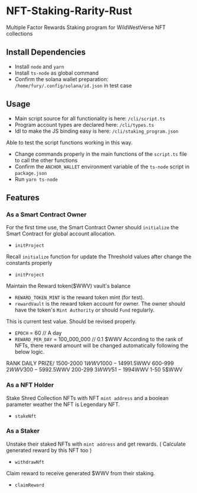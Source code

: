 # NFT-Staking-Rarity-Rust
Multiple Factor Rewards Staking program for WildWestVerse NFT collections

## Install Dependencies
- Install `node` and `yarn`
- Install `ts-node` as global command
- Confirm the solana wallet preparation: `/home/fury/.config/solana/id.json` in test case

## Usage
- Main script source for all functionality is here: `/cli/script.ts`
- Program account types are declared here: `/cli/types.ts`
- Idl to make the JS binding easy is here: `/cli/staking_program.json`

Able to test the script functions working in this way.
- Change commands properly in the main functions of the `script.ts` file to call the other functions
- Confirm the `ANCHOR_WALLET` environment variable of the `ts-node` script in `package.json`
- Run `yarn ts-node`

## Features

### As a Smart Contract Owner
For the first time use, the Smart Contract Owner should `initialize` the Smart Contract for global account allocation.
- `initProject`
 
Recall `initialize` function for update the Threshold values after change the constants properly
- `initProject` 

Maintain the Reward token($WWV) vault's balance
- `REWARD_TOKEN_MINT` is the reward token mint (for test).
- `rewardVault` is the reward token account for owner. The owner should have the token's `Mint Authority` or should `Fund` regularly.

This is current test value. Should be revised properly.
- `EPOCH` = 60                                    // A day 
- `REWARD_PER_DAY` = 100_000_000                  // 0.1 $WWV 
According to the rank of NFTs, there reward amount will be changed automatically following the below logic.

RANK          DAILY PRIZE/
1500-2000     1$WWV
1000-1499     1.5$WWV
600-999       2$WWV
300-599       2.5$WWV
200-299       3$WWV
51-199        4$WWV
1-50          5$WWV


### As a NFT Holder
Stake Shred Collection NFTs with NFT `mint address` and a boolean parameter weather the NFT is Legendary NFT.
- `stakeNft`

### As a Staker
Unstake their staked NFTs with `mint address` and get rewards. ( Calculate generated reward by this NFT too )
- `withdrawNft`

Claim reward to receive generated $WWV from their staking.
- `claimReward`

